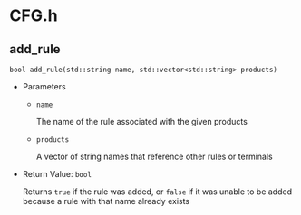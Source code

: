 # CFG.h

## add_rule
`bool add_rule(std::string name, std::vector<std::string> products)`

- Parameters

  - `name`
   
    The name of the rule associated with the given products 

  - `products`
   
    A vector of string names that reference other rules or terminals

- Return Value: `bool`
    
    Returns `true` if the rule was added, or `false` if it was unable to be added because a rule with that name already exists
